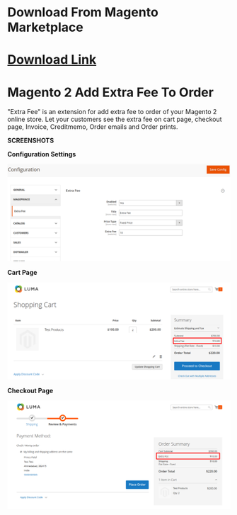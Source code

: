 # Download From Magento Marketplace
# <a href="https://marketplace.magento.com/prince-magento2-extrafee.html">Download Link</a>

Magento 2 Add Extra Fee To Order
==============================

"Extra Fee" is an extension for add extra fee to order of your Magento 2 online store. Let your customers see the extra fee on cart page, checkout page, Invoice, Creditmemo, Order emails and Order prints.

<b>SCREENSHOTS</b>

<b>Configuration Settings</b> 

<img src="https://raw.githubusercontent.com/mageprince/all-module-screenshots/master/ExtraFee/configuration.png" alt="admin_Screenshot" border="0"/>

<b>Cart Page</b>

<img src="https://raw.githubusercontent.com/mageprince/all-module-screenshots/master/ExtraFee/cartpage.png" alt="cartPage" border="0"/>

<b>Checkout Page</b>

<img src="https://raw.githubusercontent.com/mageprince/all-module-screenshots/master/ExtraFee/checkoutpage.png" alt="checkout_Page" border="0"/>
